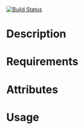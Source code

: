 [![Build Status](https://travis-ci.org/jhx/cookbook-automysqlbackup.png?branch=master)](https://travis-ci.org/jhx/cookbook-automysqlbackup)

Description
===========

Requirements
============

Attributes
==========

Usage
=====

